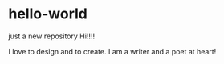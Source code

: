 # hello-world
just a new repository
 Hi!!!!
 
 I love to design and to create.
 I am a writer and a poet at heart!
